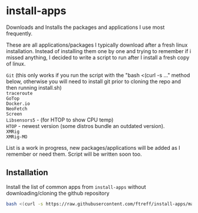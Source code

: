 # install-apps
Downloads and Installs the packages and applications I use most frequently.

These are all applications/packages I typically download after a fresh linux installation.
Instead of installing them one by one and trying to remember if i missed anything, I decided to write a script to run after I install a fresh copy of linux.

`Git` (this only works if you run the script with the "bash <(curl -s ..." method below, otherwise you will need to install git prior to cloning the repo and then running install.sh)<br>
`traceroute`<br>
`GoTop`<br>
`Docker.io`<br>
`NeoFetch`<br>
`Screen`<br>
`Libsensors5` - (for HTOP to show CPU temp)<br>
`HTOP` - newest version (some distros bundle an outdated version).<br>
`XMRig`<br>
`XMRig-MO`<br>

List is a work in progress, new packages/applications will be added as I remember or need them.
Script will be written soon too.

## Installation
Install the list of common apps from `install-apps` without downloading/cloning the github repository
```bash
bash <(curl -s https://raw.githubusercontent.com/ftreff/install-apps/main/install.sh)
```


